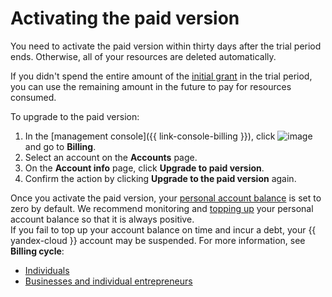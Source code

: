 # Activating the paid version

You need to activate the paid version within thirty days after the trial period ends. Otherwise, all of your resources are deleted automatically.

If you didn't spend the entire amount of the [initial grant](../concepts/bonus-account.md) in the trial period, you can use the remaining amount in the future to pay for resources consumed.

To upgrade to the paid version:
1. In the [management console]({{ link-console-billing }}), click ![image](../../_assets/main-menu.svg) and go to **Billing**.
1. Select an account on the **Accounts** page.
1. On the **Account info** page, click **Upgrade to paid version**.
1. Confirm the action by clicking **Upgrade to the paid version** again.


Once you activate the paid version, your [personal account balance](../concepts/personal-account.md#balance) is set to zero by default. We recommend monitoring and [topping up](../operations/pay-the-bill.md) your personal account balance so that it is always positive.
<br/>If you fail to top up your account balance on time and incur a debt, your {{ yandex-cloud }} account may be suspended. For more information, see **Billing cycle**:
* [Individuals](../payment/billing-cycle-individual.md)
* [Businesses and individual entrepreneurs](../payment/billing-cycle-business.md)
